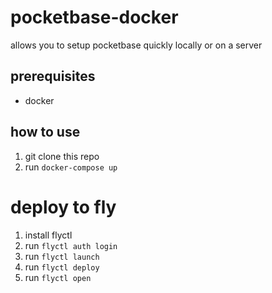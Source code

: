 # pocketbase-docker
allows you to setup pocketbase quickly locally or on a server

## prerequisites

 - docker

## how to use
1. git clone this repo
2. run ```docker-compose up```


# deploy to fly
1. install flyctl
2. run ```flyctl auth login```
3. run ```flyctl launch```
4. run ```flyctl deploy```
5. run ```flyctl open```
